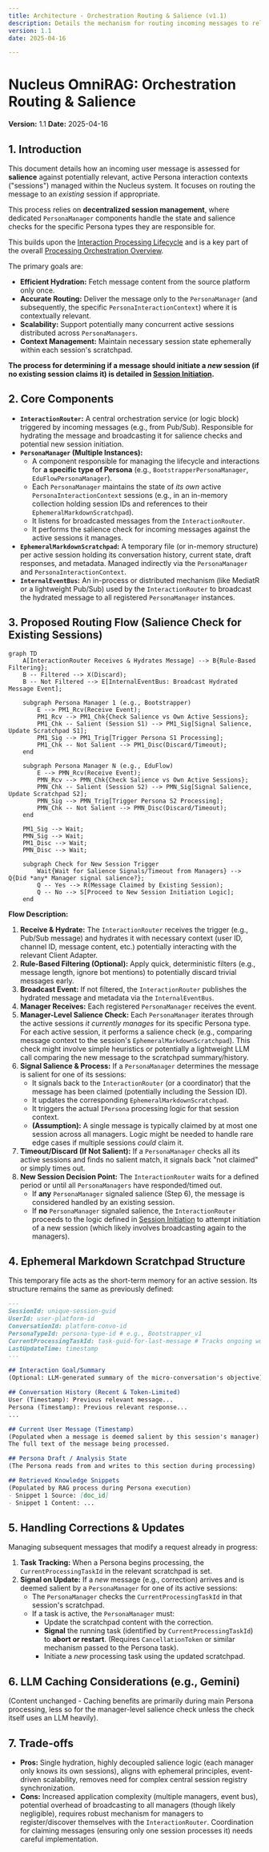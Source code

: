 ```yaml
---
title: Architecture - Orchestration Routing & Salience (v1.1)
description: Details the mechanism for routing incoming messages to relevant active Persona sessions via Persona Managers.
version: 1.1
date: 2025-04-16

---
```


# Nucleus OmniRAG: Orchestration Routing & Salience

**Version:** 1.1
**Date:** 2025-04-16

## 1. Introduction

This document details how an incoming user message is assessed for **salience** against potentially relevant, active Persona interaction contexts ("sessions") managed within the Nucleus system. It focuses on routing the message to an *existing* session if appropriate.

This process relies on **decentralized session management**, where dedicated `PersonaManager` components handle the state and salience checks for the specific Persona types they are responsible for.

This builds upon the [Interaction Processing Lifecycle](./ARCHITECTURE_ORCHESTRATION_INTERACTION_LIFECYCLE.md) and is a key part of the overall [Processing Orchestration Overview](../ARCHITECTURE_PROCESSING_ORCHESTRATION.md).

The primary goals are:
*   **Efficient Hydration:** Fetch message content from the source platform only once.
*   **Accurate Routing:** Deliver the message only to the `PersonaManager` (and subsequently, the specific `PersonaInteractionContext`) where it is contextually relevant.
*   **Scalability:** Support potentially many concurrent active sessions distributed across `PersonaManagers`.
*   **Context Management:** Maintain necessary session state ephemerally within each session's scratchpad.

**The process for determining if a message should initiate a *new* session (if no existing session claims it) is detailed in [Session Initiation](./ARCHITECTURE_ORCHESTRATION_SESSION_INITIATION.md).**

## 2. Core Components

*   **`InteractionRouter`:** A central orchestration service (or logic block) triggered by incoming messages (e.g., from Pub/Sub). Responsible for hydrating the message and broadcasting it for salience checks and potential new session initiation.
*   **`PersonaManager` (Multiple Instances):**
    *   A component responsible for managing the lifecycle and interactions for **a specific type of Persona** (e.g., `BootstrapperPersonaManager`, `EduFlowPersonaManager`).
    *   Each `PersonaManager` maintains the state of *its own* active `PersonaInteractionContext` sessions (e.g., in an in-memory collection holding session IDs and references to their `EphemeralMarkdownScratchpad`).
    *   It listens for broadcasted messages from the `InteractionRouter`.
    *   It performs the salience check for incoming messages against the active sessions it manages.
*   **`EphemeralMarkdownScratchpad`:** A temporary file (or in-memory structure) per active session holding its conversation history, current state, draft responses, and metadata. Managed indirectly via the `PersonaManager` and `PersonaInteractionContext`.
*   **`InternalEventBus`:** An in-process or distributed mechanism (like MediatR or a lightweight Pub/Sub) used by the `InteractionRouter` to broadcast the hydrated message to all registered `PersonaManager` instances.

## 3. Proposed Routing Flow (Salience Check for Existing Sessions)

```mermaid
graph TD
    A[InteractionRouter Receives & Hydrates Message] --> B{Rule-Based Filtering};
    B -- Filtered --> X(Discard);
    B -- Not Filtered --> E[InternalEventBus: Broadcast Hydrated Message Event];

    subgraph Persona Manager 1 (e.g., Bootstrapper)
        E --> PM1_Rcv(Receive Event);
        PM1_Rcv --> PM1_Chk{Check Salience vs Own Active Sessions};
        PM1_Chk -- Salient (Session S1) --> PM1_Sig[Signal Salience, Update Scratchpad S1];
        PM1_Sig --> PM1_Trig[Trigger Persona S1 Processing];
        PM1_Chk -- Not Salient --> PM1_Disc(Discard/Timeout);
    end

    subgraph Persona Manager N (e.g., EduFlow)
        E --> PMN_Rcv(Receive Event);
        PMN_Rcv --> PMN_Chk{Check Salience vs Own Active Sessions};
        PMN_Chk -- Salient (Session S2) --> PMN_Sig[Signal Salience, Update Scratchpad S2];
        PMN_Sig --> PMN_Trig[Trigger Persona S2 Processing];
        PMN_Chk -- Not Salient --> PMN_Disc(Discard/Timeout);
    end

    PM1_Sig --> Wait;
    PMN_Sig --> Wait;
    PM1_Disc --> Wait;
    PMN_Disc --> Wait;

    subgraph Check for New Session Trigger
        Wait{Wait for Salience Signals/Timeout from Managers} --> Q{Did *any* Manager signal salience?};
        Q -- Yes --> R(Message Claimed by Existing Session);
        Q -- No --> S[Proceed to New Session Initiation Logic];
    end

```

**Flow Description:**

1.  **Receive & Hydrate:** The `InteractionRouter` receives the trigger (e.g., Pub/Sub message) and hydrates it with necessary context (user ID, channel ID, message content, etc.) potentially interacting with the relevant Client Adapter.
2.  **Rule-Based Filtering (Optional):** Apply quick, deterministic filters (e.g., message length, ignore bot mentions) to potentially discard trivial messages early.
3.  **Broadcast Event:** If not filtered, the `InteractionRouter` publishes the hydrated message and metadata via the `InternalEventBus`.
4.  **Manager Receives:** Each registered `PersonaManager` receives the event.
5.  **Manager-Level Salience Check:** Each `PersonaManager` iterates through the active sessions *it currently manages* for its specific Persona type. For each active session, it performs a salience check (e.g., comparing message context to the session's `EphemeralMarkdownScratchpad`). This check might involve simple heuristics or potentially a lightweight LLM call comparing the new message to the scratchpad summary/history.
6.  **Signal Salience & Process:** If a `PersonaManager` determines the message is salient for one of its sessions:
    *   It signals back to the `InteractionRouter` (or a coordinator) that the message has been claimed (potentially including the Session ID).
    *   It updates the corresponding `EphemeralMarkdownScratchpad`.
    *   It triggers the actual `IPersona` processing logic for that session context.
    *   **(Assumption):** A single message is typically claimed by at most one session across all managers. Logic might be needed to handle rare edge cases if multiple sessions *could* claim it.
7.  **Timeout/Discard (If Not Salient):** If a `PersonaManager` checks all its active sessions and finds no salient match, it signals back "not claimed" or simply times out.
8.  **New Session Decision Point:** The `InteractionRouter` waits for a defined period or until all `PersonaManagers` have responded/timed out.
    *   If **any** `PersonaManager` signaled salience (Step 6), the message is considered handled by an existing session.
    *   If **no** `PersonaManager` signaled salience, the `InteractionRouter` proceeds to the logic defined in [Session Initiation](./ARCHITECTURE_ORCHESTRATION_SESSION_INITIATION.md) to attempt initiation of a new session (which likely involves broadcasting again to the managers).

## 4. Ephemeral Markdown Scratchpad Structure

This temporary file acts as the short-term memory for an active session. Its structure remains the same as previously defined:

```markdown
---
SessionId: unique-session-guid
UserId: user-platform-id
ConversationId: platform-convo-id
PersonaTypeId: persona-type-id # e.g., Bootstrapper_v1
CurrentProcessingTaskId: task-guid-for-last-message # Tracks ongoing work
LastUpdateTime: timestamp
---

## Interaction Goal/Summary
(Optional: LLM-generated summary of the micro-conversation's objective)

## Conversation History (Recent & Token-Limited)
User (Timestamp): Previous relevant message...
Persona (Timestamp): Previous relevant response...
...

## Current User Message (Timestamp)
(Populated when a message is deemed salient by this session's manager)
The full text of the message being processed.

## Persona Draft / Analysis State
(The Persona reads from and writes to this section during processing)

## Retrieved Knowledge Snippets
(Populated by RAG process during Persona execution)
- Snippet 1 Source: [doc_id]
- Snippet 1 Content: ...
```

## 5. Handling Corrections & Updates

Managing subsequent messages that modify a request already in progress:

1.  **Task Tracking:** When a Persona begins processing, the `CurrentProcessingTaskId` in the relevant scratchpad is set.
2.  **Signal on Update:** If a *new* message (e.g., correction) arrives and is deemed salient by a `PersonaManager` for one of its active sessions:
    *   The `PersonaManager` checks the `CurrentProcessingTaskId` in that session's scratchpad.
    *   If a task is active, the `PersonaManager` must:
        *   Update the scratchpad content with the correction.
        *   **Signal** the running task (identified by `CurrentProcessingTaskId`) to **abort or restart**. (Requires `CancellationToken` or similar mechanism passed to the Persona task).
        *   Initiate a *new* processing task using the updated scratchpad.

## 6. LLM Caching Considerations (e.g., Gemini)

(Content unchanged - Caching benefits are primarily during main Persona processing, less so for the manager-level salience check unless the check itself uses an LLM heavily).

## 7. Trade-offs

*   **Pros:** Single hydration, highly decoupled salience logic (each manager only knows its own sessions), aligns with ephemeral principles, event-driven scalability, removes need for complex central session registry synchronization.
*   **Cons:** Increased application complexity (multiple managers, event bus), potential overhead of broadcasting to all managers (though likely negligible), requires robust mechanism for managers to register/discover themselves with the `InteractionRouter`. Coordination for claiming messages (ensuring only one session processes it) needs careful implementation.

